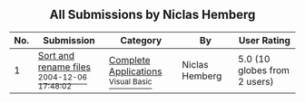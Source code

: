 ﻿<div align="center">

## All Submissions by Niclas Hemberg

</div>

No.  | Submission | Category | By   | User Rating
---- | ---------- | -------- | ---- | -----------
1 | [Sort and rename files<br /><sup>2004-12-06 17:48:02</sup>](https://github.com/Planet-Source-Code/niclas-hemberg-sort-and-rename-files__1-57581) | [Complete Applications<br /><sup>Visual Basic</sup>](../ByCategory/complete-applications__1-27.md) | Niclas Hemberg | 5.0 (10 globes from 2 users)
